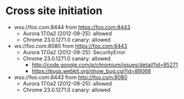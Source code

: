 # Cross site initiation #

  * wss://foo.com:8444 from https://foo.com:8443
    * Aurora 17.0a2 (2012-09-25): allowed
    * Chrome 23.0.1271.0 canary: allowed
  * ws://foo.com:8080 from https://foo.com:8443
    * Aurora 17.0a2 (2012-09-25): SecurityError
    * Chrome 23.0.1271.0 canary: allowed
      * http://code.google.com/p/chromium/issues/detail?id=85271
      * https://bugs.webkit.org/show_bug.cgi?id=89068
  * wss://foo.com:8443 from http://foo.com:8080
    * Aurora 17.0a2 (2012-09-25): allowed
    * Chrome 23.0.1271.0 canary: allowed